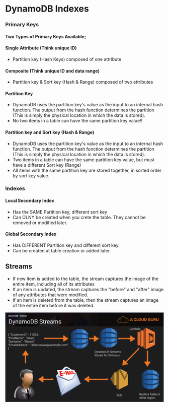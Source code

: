 # DynamoDB Indexes 

### Primary Keys 
#### Two Types of Primary Keys Available;

#### Single Attribute (Think unique ID)
* Partition key (Hash Keys) composed of one attribute 

#### Composite (Think unique ID and data range)
* Partition key & Sort key (Hash & Range) composed of two attributes


#### Partition Key 
* DynamoDB uses the partition key's value as the input to an internal hash function.
The output from the hash function determines the partition (This is simply the physical location in which the data is stored).
* No two items in a table can have the same partition key value!!

#### Partition key and Sort key (Hash & Range)
* DynamoDB uses the partition key's value as the input to an internal hash function.
The output from the hash function determines the partition (This is simply the physical location in which the data is stored).
* Two items in a table can have the same partition key value, but must have a different Sort key (Range)
* All items with the same partition key are stored together, in sorted order by sort key value.

### Indexes 
#### Local Secondary Index 
* Has the SAME Partition key, different sort key 
* Can OLNY be created when you crete the table. They cannot be removed or modified later.

#### Global Secondary Index
* Has DIFFERENT Partition key and different sort key.
* Can be created at table creation or added later.

## Streams 
* If new item is added to the table, the stream captures the image of the entire item, including all of its attributes
* If an item is updated, the stream captures the "before" and "after" image of any attributes that were modified.
* If an item is deleted from the table, then the stream captures an image of the entire item before it was deleted.

![](../../../images/dynamoDB_streams.png)






















